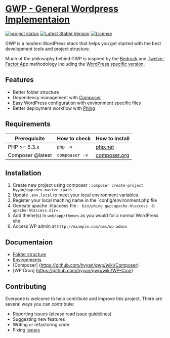 # [GWP - General Wordpress Implementaion](https://github.com/hyyan/gwp)

[![project status](http://stillmaintained.com/hyyan/gwp.png)](http://stillmaintained.com/hyyan/gwp)
[![Latest Stable Version](https://poser.pugx.org/hyyan/gwp/v/stable.png)](https://packagist.org/packages/hyyan/gwp)
[![License](https://poser.pugx.org/hyyan/gwp/license.svg)](https://packagist.org/packages/hyyan/gwp)


GWP is a modern WordPress stack that helps you get started with the best development tools and project structure.

Much of the philosophy behind GWP is inspired by the [Bedrock](https://github.com/roots/bedrock) and [Twelve-Factor App](http://12factor.net/) methodology including the [WordPress specific version](https://roots.io/twelve-factor-wordpress/).


## Features

* Better folder structure
* Dependency management with [Composer](http://getcomposer.org)
* Easy WordPress configuration with environment specific files
* Better deployment workflow with [Phing](https://github.com/phingofficial/phing)

## Requirements

| Prerequisite    | How to check | How to install
| --------------- | ------------ | ------------- |
| PHP >= 5.3.x    | `php -v`     | [php.net](http://php.net/manual/en/install.php) |
| Composer @latest | `compoaser -v`    | [composer.org](https://getcomposer.org/download/) |


## Installation

1. Create new project using composer : `composer create-project hyyan/gwp:dev-master /path`
2. Update `.env.local` to meet your local environment variables.
3. Register your local maching name in the `config/environment.php file
4. Geneate apache .htaccess file :
` bin/phing gwp:apache-htaccess -D apache-htaccess.dir=.`
5. Add theme(s) in `web/app/themes` as you would for a normal WordPress site.
6. Access WP admin at `http://example.com/cms/wp-admin`

## Documentaion

* [Folder structure](https://github.com/hyyan/gwp/wiki/Folder-structure)
* [Environments](https://github.com/hyyan/gwp/wiki/Environments)
* [Composer] (https://github.com/hyyan/gwp/wiki/Composer)
* [WP Cron] (https://github.com/hyyan/gwp/wiki/WP-Cron)

## Contributing

Everyone is welcome to help contribute and improve this project. There are several
ways you can contribute:

* Reporting issues (please read [issue guidelines](https://github.com/necolas/issue-guidelines))
* Suggesting new features
* Writing or refactoring code
* Fixing [issues](https://github.com/hyyan/gwp/issues)
